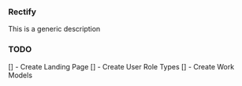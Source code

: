### Rectify
This is a generic description

### TODO
[] - Create Landing Page
[] - Create User Role Types
[] - Create Work Models
